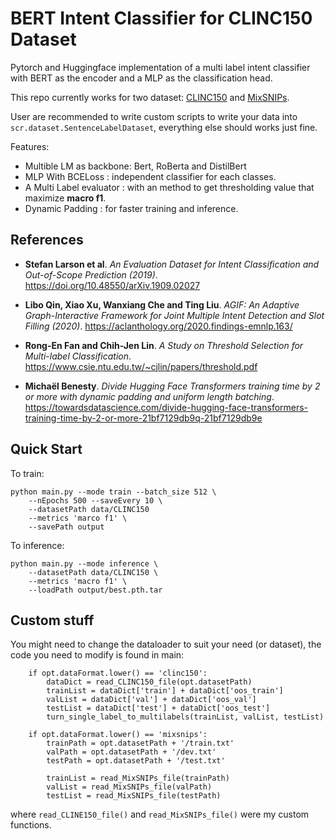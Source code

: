 # BERT Intent Classifier for CLINC150 Dataset
Pytorch and Huggingface implementation of a multi label intent classifier with BERT as the encoder and a MLP as the classification head.

This repo currently works for two dataset: [CLINC150](https://github.com/clinc/oos-eval) and [MixSNIPs](https://github.com/LooperXX/AGIF/tree/master/data/MixSNIPS_clean).

User are recommended to write custom scripts to write your data into `scr.dataset.SentenceLabelDataset`, everything else should works just fine.

Features:
- Multible LM as backbone: Bert, RoBerta and DistilBert
- MLP With BCELoss : independent classifier for each classes.
- A Multi Label evaluator : with an method to get thresholding value that maximize **macro f1**.
- Dynamic Padding : for faster training and inference.
## References
* **Stefan Larson et al**. *An Evaluation Dataset for Intent Classification and Out-of-Scope Prediction (2019)*. https://doi.org/10.48550/arXiv.1909.02027

* **Libo Qin, Xiao Xu, Wanxiang Che and Ting Liu**. *AGIF: An Adaptive Graph-Interactive Framework for Joint Multiple Intent Detection and Slot Filling (2020)*. https://aclanthology.org/2020.findings-emnlp.163/
  
* **Rong-En Fan and Chih-Jen Lin**. *A Study on Threshold Selection for Multi-label Classification*. https://www.csie.ntu.edu.tw/~cjlin/papers/threshold.pdf

* **Michaël Benesty**. *Divide Hugging Face Transformers training time by 2 or more with dynamic padding and uniform length batching*. https://towardsdatascience.com/divide-hugging-face-transformers-training-time-by-2-or-more-21bf7129db9q-21bf7129db9e

## Quick Start
To train:
```
python main.py --mode train --batch_size 512 \
    --nEpochs 500 --saveEvery 10 \
    --datasetPath data/CLINC150
    --metrics 'marco f1' \
    --savePath output
```

To inference:
```
python main.py --mode inference \
    --datasetPath data/CLINC150 \
    --metrics 'macro f1' \
    --loadPath output/best.pth.tar
```
## Custom stuff 
You might need to change the dataloader to suit your need (or dataset), the code you need to modify is found in main: 
```
    if opt.dataFormat.lower() == 'clinc150':
        dataDict = read_CLINC150_file(opt.datasetPath)
        trainList = dataDict['train'] + dataDict['oos_train']
        valList = dataDict['val'] + dataDict['oos_val']
        testList = dataDict['test'] + dataDict['oos_test']
        turn_single_label_to_multilabels(trainList, valList, testList)
    
    if opt.dataFormat.lower() == 'mixsnips':
        trainPath = opt.datasetPath + '/train.txt'
        valPath = opt.datasetPath + '/dev.txt'
        testPath = opt.datasetPath + '/test.txt'

        trainList = read_MixSNIPs_file(trainPath)
        valList = read_MixSNIPs_file(valPath)
        testList = read_MixSNIPs_file(testPath)
```
where `read_CLINE150_file()` and `read_MixSNIPs_file()` were my custom functions.